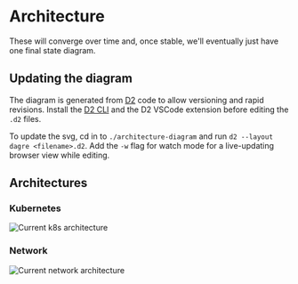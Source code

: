 # Architecture

These will converge over time and, once stable, we'll eventually just have one final state diagram.

## Updating the diagram

The diagram is generated from [D2](https://d2lang.com/) code to allow versioning and rapid revisions. Install the [D2 CLI](https://d2lang.com/tour/install/) and the D2 VSCode extension before editing the `.d2` files.

To update the svg, cd in to `./architecture-diagram` and run `d2 --layout dagre <filename>.d2`. Add the `-w` flag for watch mode for a live-updating browser view while editing.

## Architectures

### Kubernetes

![Current k8s architecture](architecture-k8s.svg)

### Network

![Current network architecture](architecture-network.svg)
